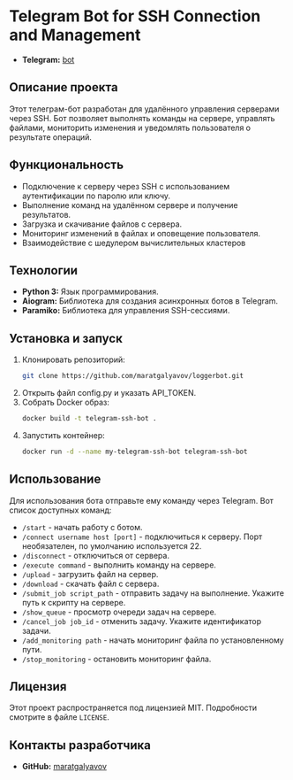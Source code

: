 # Telegram Bot for SSH Connection and Management

- **Telegram:** [bot](https://t.me/dllearningbot)

## Описание проекта
Этот телеграм-бот разработан для удалённого управления серверами через SSH. Бот позволяет выполнять команды на сервере, управлять файлами, мониторить изменения и уведомлять пользователя о результате операций.

## Функциональность
- Подключение к серверу через SSH с использованием аутентификации по паролю или ключу.
- Выполнение команд на удалённом сервере и получение результатов.
- Загрузка и скачивание файлов с сервера.
- Мониторинг изменений в файлах и оповещение пользователя.
- Взаимодействие с шедулером вычислительных кластеров

## Технологии
- **Python 3:** Язык программирования.
- **Aiogram:** Библиотека для создания асинхронных ботов в Telegram.
- **Paramiko:** Библиотека для управления SSH-сессиями.

## Установка и запуск
1. Клонировать репозиторий:
   ```bash
   git clone https://github.com/maratgalyavov/loggerbot.git
2. Открыть файл config.py и указать API_TOKEN.
3. Собрать Docker образ: 
   ```bash
   docker build -t telegram-ssh-bot .
4. Запустить контейнер:
   ```bash
   docker run -d --name my-telegram-ssh-bot telegram-ssh-bot

## Использование

Для использования бота отправьте ему команду через Telegram. Вот список доступных команд:
- `/start` - начать работу с ботом.
- `/connect username host [port]` - подключиться к серверу. Порт необязателен, по умолчанию используется 22.
- `/disconnect` - отключиться от сервера.
- `/execute command` - выполнить команду на сервере.
- `/upload` - загрузить файл на сервер.
- `/download` - скачать файл с сервера.
- `/submit_job script_path` - отправить задачу на выполнение. Укажите путь к скрипту на сервере.
- `/show_queue` - просмотр очереди задач на сервере.
- `/cancel_job job_id` - отменить задачу. Укажите идентификатор задачи.
- `/add_monitoring path` - начать мониторинг файла по установленному пути.
- `/stop_monitoring` - остановить мониторинг файла.

## Лицензия

Этот проект распространяется под лицензией MIT. Подробности смотрите в файле `LICENSE`.

## Контакты разработчика

- **GitHub:** [maratgalyavov](https://github.com/maratgalyavov)
